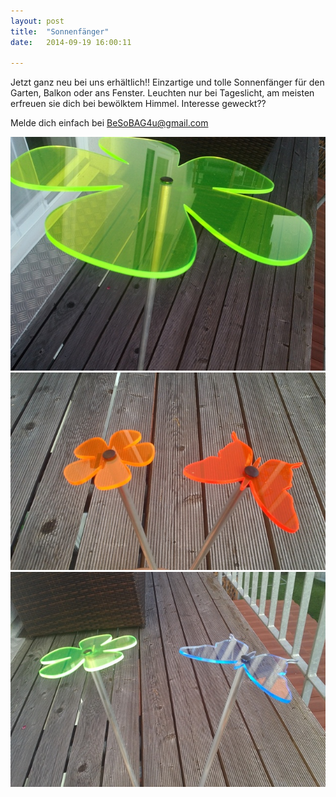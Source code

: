 ```yaml
---
layout: post
title:  "Sonnenfänger"
date:   2014-09-19 16:00:11

---
```


Jetzt ganz neu bei uns erhältlich!!
Einzartige und tolle Sonnenfänger für den Garten, Balkon oder ans Fenster.
Leuchten nur bei Tageslicht, am meisten erfreuen sie dich bei bewölktem Himmel.
Interesse geweckt?? 
 
  Melde dich einfach bei BeSoBAG4u@gmail.com 



<img src="/images/sonne2.jpg" />

<img src="/images/sonne1.jpg" />

<img src="/images/sonne3.jpg" />


    
